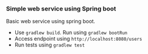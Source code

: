 ### Simple web service using Spring boot

Basic web service using spring boot.

* Use `gradlew build`. Run using `gradlew bootRun`
* Access endpoint using `http://localhost:8080/users`
* Run tests using `gradlew test`